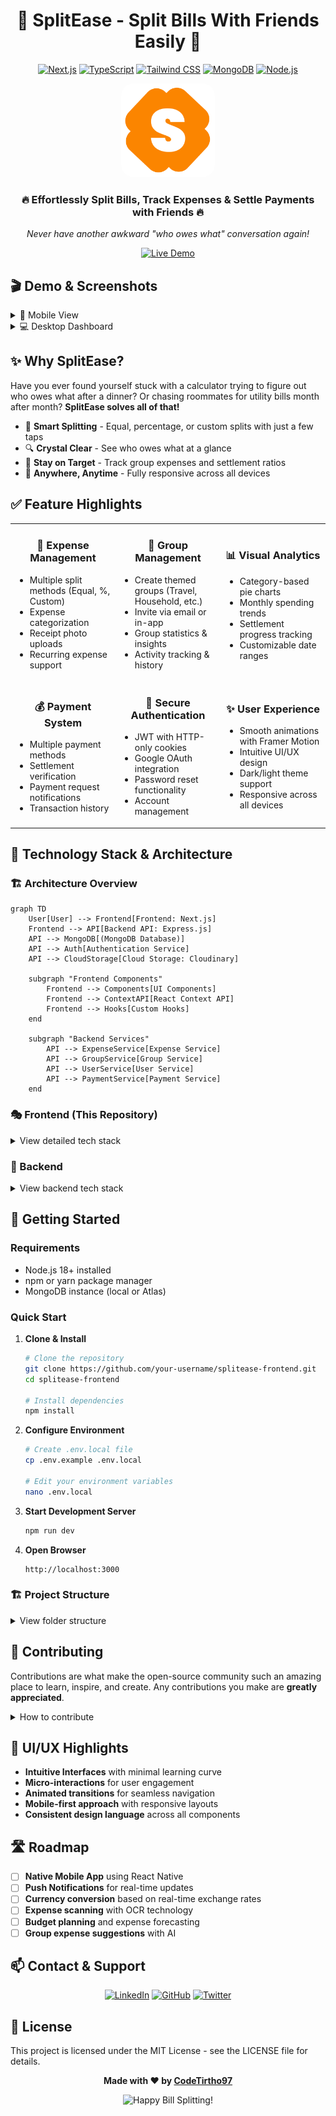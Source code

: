 # <div align="center">🌟 SplitEase - Split Bills With Friends Easily 🌟</div>

<div align="center">

[![Next.js](https://img.shields.io/badge/Next.js-15.0-black?style=for-the-badge&logo=next.js)](https://nextjs.org/)
[![TypeScript](https://img.shields.io/badge/TypeScript-5.0+-blue?style=for-the-badge&logo=typescript)](https://www.typescriptlang.org/)
[![Tailwind CSS](https://img.shields.io/badge/Tailwind_CSS-3.0-38B2AC?style=for-the-badge&logo=tailwind-css)](https://tailwindcss.com/)
[![MongoDB](https://img.shields.io/badge/MongoDB-6.0+-green?style=for-the-badge&logo=mongodb)](https://www.mongodb.com/)
[![Node.js](https://img.shields.io/badge/Node.js-18+-339933?style=for-the-badge&logo=node.js)](https://nodejs.org/)

</div>

<div align="center">
  <img src="/public/logo.png" alt="SplitEase Logo" width="150" height="150" style="border-radius: 20px;">
</div>

<div align="center">
  <h3>🔥 Effortlessly Split Bills, Track Expenses & Settle Payments with Friends 🔥</h3>
  <p><i>Never have another awkward "who owes what" conversation again!</i></p>
  <a href="https://split-ease-v1-tirth.vercel.app/" target="_blank">
    <img src="https://img.shields.io/badge/LIVE_DEMO-Check_it_out!-FF5757?style=for-the-badge&logo=vercel" alt="Live Demo" />
  </a>
</div>


## 🎬 Demo & Screenshots

<details>
<summary>📱 Mobile View</summary>
<div align="center">
  <img src="/public/home_mobile.png" alt="Mobile View" width="250">
</div>
</details>

<details>
<summary>💻 Desktop Dashboard</summary>
<div align="center">
  <img src="/public/home_laptops.png" alt="Desktop Dashboard" width="600">
</div>
</details>

## ✨ Why SplitEase?

Have you ever found yourself stuck with a calculator trying to figure out who owes what after a dinner? Or chasing roommates for utility bills month after month? **SplitEase solves all of that!**

- 🧠 **Smart Splitting** - Equal, percentage, or custom splits with just a few taps
- 🔍 **Crystal Clear** - See who owes what at a glance
- 🎯 **Stay on Target** - Track group expenses and settlement ratios
- 📱 **Anywhere, Anytime** - Fully responsive across all devices

## ✅ Feature Highlights

<table>
  <tr>
    <td width="33%">
      <h3 align="center">💸 Expense Management</h3>
      <ul>
        <li>Multiple split methods (Equal, %, Custom)</li>
        <li>Expense categorization</li>
        <li>Receipt photo uploads</li>
        <li>Recurring expense support</li>
      </ul>
    </td>
    <td width="33%">
      <h3 align="center">👥 Group Management</h3>
      <ul>
        <li>Create themed groups (Travel, Household, etc.)</li>
        <li>Invite via email or in-app</li>
        <li>Group statistics & insights</li>
        <li>Activity tracking & history</li>
      </ul>
    </td>
    <td width="33%">
      <h3 align="center">📊 Visual Analytics</h3>
      <ul>
        <li>Category-based pie charts</li>
        <li>Monthly spending trends</li>
        <li>Settlement progress tracking</li>
        <li>Customizable date ranges</li>
      </ul>
    </td>
  </tr>
  <tr>
    <td width="33%">
      <h3 align="center">💰 Payment System</h3>
      <ul>
        <li>Multiple payment methods</li>
        <li>Settlement verification</li>
        <li>Payment request notifications</li>
        <li>Transaction history</li>
      </ul>
    </td>
    <td width="33%">
      <h3 align="center">🔐 Secure Authentication</h3>
      <ul>
        <li>JWT with HTTP-only cookies</li>
        <li>Google OAuth integration</li>
        <li>Password reset functionality</li>
        <li>Account management</li>
      </ul>
    </td>
    <td width="33%">
      <h3 align="center">✨ User Experience</h3>
      <ul>
        <li>Smooth animations with Framer Motion</li>
        <li>Intuitive UI/UX design</li>
        <li>Dark/light theme support</li>
        <li>Responsive across all devices</li>
      </ul>
    </td>
  </tr>
</table>

## 🔨 Technology Stack & Architecture

### 🏗️ Architecture Overview

```mermaid
graph TD
    User[User] --> Frontend[Frontend: Next.js]
    Frontend --> API[Backend API: Express.js]
    API --> MongoDB[(MongoDB Database)]
    API --> Auth[Authentication Service]
    API --> CloudStorage[Cloud Storage: Cloudinary]

    subgraph "Frontend Components"
        Frontend --> Components[UI Components]
        Frontend --> ContextAPI[React Context API]
        Frontend --> Hooks[Custom Hooks]
    end

    subgraph "Backend Services"
        API --> ExpenseService[Expense Service]
        API --> GroupService[Group Service]
        API --> UserService[User Service]
        API --> PaymentService[Payment Service]
    end
```

### 🎭 Frontend (This Repository)

<details>
<summary>View detailed tech stack</summary>

| Category               | Technologies                       |
| ---------------------- | ---------------------------------- |
| **Framework**          | Next.js 15 with App Router         |
| **Language**           | TypeScript                         |
| **Styling**            | TailwindCSS with custom animations |
| **State Management**   | React Context API                  |
| **Authentication**     | JWT with HTTP-only cookies         |
| **Data Visualization** | Chart.js with react-chartjs-2      |
| **Animations**         | Framer Motion                      |
| **Icons**              | FontAwesome                        |
| **HTTP Client**        | Axios                              |
| **Form Management**    | React Hook Form                    |

</details>

### 🧠 Backend

<details>
<summary>View backend tech stack</summary>

| Category              | Technologies                    |
| --------------------- | ------------------------------- |
| **Runtime**           | Node.js                         |
| **Framework**         | Express.js                      |
| **Database**          | MongoDB with Mongoose           |
| **Authentication**    | JWT, Google OAuth               |
| **Cloud Storage**     | Cloudinary (for profile images) |
| **API Documentation** | Swagger/OpenAPI                 |

👉 [View Backend Repository](https://github.com/CodeTirtho97/SplitEase_backend)

</details>

## 🚀 Getting Started

### Requirements

- Node.js 18+ installed
- npm or yarn package manager
- MongoDB instance (local or Atlas)

### Quick Start

1. **Clone & Install**

   ```bash
   # Clone the repository
   git clone https://github.com/your-username/splitease-frontend.git
   cd splitease-frontend

   # Install dependencies
   npm install
   ```

2. **Configure Environment**

   ```bash
   # Create .env.local file
   cp .env.example .env.local

   # Edit your environment variables
   nano .env.local
   ```

3. **Start Development Server**

   ```bash
   npm run dev
   ```

4. **Open Browser**
   ```
   http://localhost:3000
   ```

### 🏗️ Project Structure

<details>
<summary>View folder structure</summary>

```
📂 SplitEase-Frontend
├── 📂 app/                      # Next.js App Router pages
│   ├── 📂 auth/                 # Authentication-related pages
│   ├── 📂 dashboard/            # User dashboard
│   ├── 📂 expenses/             # Expense management
│   ├── 📂 groups/               # Group management
│   ├── 📂 payments/             # Payment processing
│   ├── 📂 profile/              # User profile
│   └── 📄 layout.tsx            # Root layout component
├── 📂 components/               # Reusable UI components
│   ├── 📄 Button.tsx            # Custom button component
│   ├── 📄 ExpenseModal.tsx      # Expense creation modal
│   ├── 📄 Navbar.tsx            # Navigation component
│   └── ... (20+ components)
├── 📂 context/                  # React Context providers
│   ├── 📄 authContext.tsx       # Authentication context
│   ├── 📄 groupContext.tsx      # Group management context
│   └── ... (4 contexts)
├── 📂 public/                   # Static assets
├── 📂 utils/                    # Utility functions
│   └── 📂 api/                  # API client functions
└── 📂 types/                    # TypeScript type definitions
```

</details>

## 🤝 Contributing

Contributions are what make the open-source community such an amazing place to learn, inspire, and create. Any contributions you make are **greatly appreciated**.

<details>
<summary>How to contribute</summary>

1. Fork the Project
2. Create your Feature Branch (`git checkout -b feature/AmazingFeature`)
3. Commit your Changes (`git commit -m 'Add some AmazingFeature'`)
4. Push to the Branch (`git push origin feature/AmazingFeature`)
5. Open a Pull Request

</details>

## 🎨 UI/UX Highlights

- **Intuitive Interfaces** with minimal learning curve
- **Micro-interactions** for user engagement
- **Animated transitions** for seamless navigation
- **Mobile-first approach** with responsive layouts
- **Consistent design language** across all components

## 🛣️ Roadmap

- [ ] **Native Mobile App** using React Native
- [ ] **Push Notifications** for real-time updates
- [ ] **Currency conversion** based on real-time exchange rates
- [ ] **Expense scanning** with OCR technology
- [ ] **Budget planning** and expense forecasting
- [ ] **Group expense suggestions** with AI

## 📫 Contact & Support

<div align="center">

[![LinkedIn](https://img.shields.io/badge/LinkedIn-Tirthoraj_Bhattacharya-blue?style=for-the-badge&logo=linkedin)](https://linkedin.com/in/tirthoraj-bhattacharya/)
[![GitHub](https://img.shields.io/badge/GitHub-CodeTirtho97-black?style=for-the-badge&logo=github)](https://github.com/CodeTirtho97)
[![Twitter](https://img.shields.io/badge/Twitter-@lucifer__7951-blue?style=for-the-badge&logo=twitter)](https://twitter.com/lucifer_7951)

</div>

## 📄 License

This project is licensed under the MIT License - see the LICENSE file for details.

<div align="center">

**Made with ❤️ by [CodeTirtho97](https://github.com/CodeTirtho97)**

<img src="https://img.shields.io/badge/Happy_Bill_Splitting!-ff69b4?style=for-the-badge" alt="Happy Bill Splitting!">

</div>

